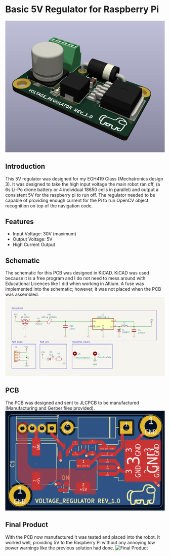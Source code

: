 # Basic 5V Regulator for Raspberry Pi

![Regulator Image](regulatorImage.png)

## Introduction

This 5V regulator was designed for my EGH419 Class (Mechatronics design 3). It was designed to take the high input voltage the main robot ran off, (a 6s Li-Po drone battery or 4 individual 18650 cells in parallel) and output a consistent 5V for the raspberry pi to run off. The regulator needed to be capable of providing enough current for the Pi to run OpenCV object recognition on top of the navigation code. 

## Features

- Input Voltage: 30V (maximum)
- Output Voltage: 5V
- High Current Output

## Schematic
The schematic for this PCB was designed in KiCAD. KiCAD was used because it is a free program and I do not need to mess around with Educational Licences like I did when working in Altium.
A fuse was implemented into the schematic; however, it was not placed when the PCB was assembled.
![Schematic](schematic.png)

## PCB
The PCB was designed and sent to JLCPCB to be manufactured (Manufacturing and Gerber files provided).
![PCB](pcb.png)

## Final Product
With the PCB now manufactured it was tested and placed into the robot. It worked well, providing 5V to the Raspberry Pi without any annoying low power warnings like the previous solution had done.
![Final Product](finalProduct.png)
